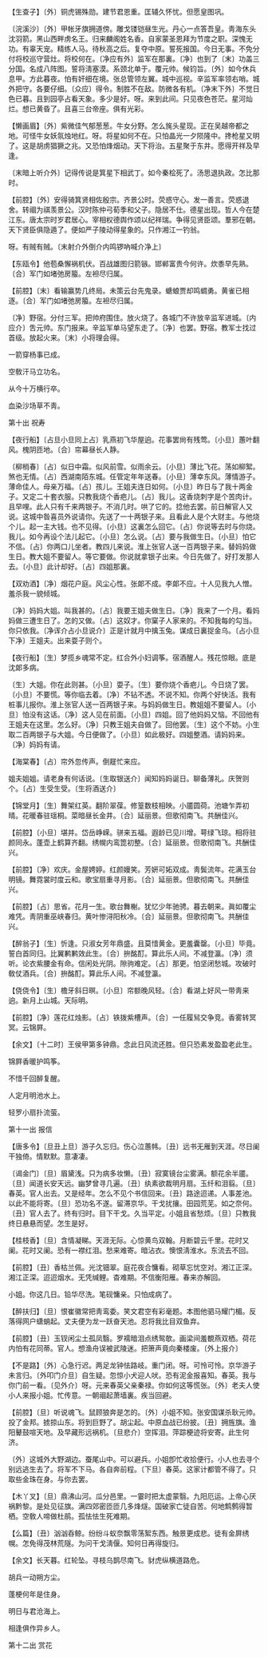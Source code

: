 <!-- { "loadSidebar": true } -->
【生查子】〔外〕铜虎锡殊勋。建节君恩重。匡辅久怀忧。但愿皇图巩。

〔浣溪沙〕〔外〕甲帐牙旗拥道傍。雕戈镂铠昼生光。丹心一点答吾皇。靑海东头沈羽箭。黑山西畔虏名王。归来麟阁姓名香。自家蒙圣恩拜为节度之职。深愧无功。有辜天宠。精练人马。待秋高之后。复夺中原。誓死报国。今日无事。不免分付将校巡守营灶。将校何在。〔净应有外〕监军在那裏。〔净〕也到了〔末〕功盖三分国。名成八阵图。誓将淸塞漠。系颈北单于。覆元帅。候钧旨。〔外〕如今休兵息甲。方此暮夜。怕有奸细在境。张总管领左翼。城中巡视。辛监军率领右哨。城外把守。各要仔细。〔众应〕得令。制胜不在敌。防微各有机。〔净末下外〕不觉日色已暮。且到园亭占看天象。多少是好。呀。来到此间。只见夜色苍茫。星河灿烂。想已黄昏了。且喜三台帝座。俱有光彩。 

【懒画眉】〔外〕紫微佳气郁葱葱。牛女分野。怎么旄头星现。正在吴越帝都之地。可怪牛女妖氛烛地红。呀。将星如何不在。只怕晶光一夕陨隆中。搀枪星又明了。这是胡虏猖獗之兆。又恐怕烽烟动。天下将治。五星聚于东井。愿得开祥及早逢。

〔末暗上听介外〕记得传说是箕星下相武丁。如今秦桧死了。汤思退执政。怎比那时。 

【前腔】〔外〕安得骑箕贤相佐殷宗。齐景公时。荧惑守心。发一善言。荧惑退舍。转祻为祺羡景公。汉时陈仲弓荀季和父子。隐居不仕。德星出现。哲人今在楚江东。唐太宗时岁君居心。宰相权德舆作颂以纪祥瑞。争得见贤臣颂。羣邪在朝。天下贤臣俱隐遁了。便如严子陵动得星象的。只作湘江一钓翁。

呀。有贼有贼。〔末射介外倒介内鸣锣吶喊介净上〕 

【东瓯令】他苞桑懈祸机伏。百战雄图归箭镞。邯郸富贵今何许。炊黍早先熟。〔合〕军门如堵弛房箙。左袒尽归属。

【前腔】〔末〕看输赢势几终局。未策云台先鬼录。螗蜋贾却鸣蜩勇。黄雀已相逐。〔合〕军门如堵弛房箙。左袒尽归属。

〔净〕野宿。分付三军。把帅府围住。放火烧了。各城门不许放辛监军进城。〔内应介〕吿元帅。东门报来。辛监军单马望东走了。〔净〕也罢。野宿。教军士找过首级。放起火来。〔末〕小将理会得。 

一箭穿杨事已成。

空敎汗马立功名。

从今十万横行卒。

血染沙场草不靑。 

第十出
祝寿

【夜行船】〔占旦小旦同上占〕乳燕初飞华屋逈。花事罢尙有残莺。〔小旦〕蕙叶翻风。槐阴匝地。〔合〕帘幕昼长人静。

〔柳梢春〕〔占〕似日中霜。似风前雪。似雨余云。〔小旦〕薄比飞花。荡如柳絮。煞也无情。〔占〕西湖南陌东城。任管定年年送春。〔小旦〕薄幸东风。薄情游子。薄命佳人。母亲万福。〔占〕孩儿。王姐夫连日如何。〔小旦〕昨日与了我十两金子。又定二十套衣服。只教我烧个香疤儿。〔占〕我儿。这香烧刺字是个苦肉计。且早哩。此人只有千来两银子。不消几时。哄了它的。捻他去罢。前日解官人又说。这城中昝喜员外说请你。先送了一十两银子来。且看此人是个大财主。与他烧个儿。起一主大钱。也不见得。〔小旦〕这裏怎么回它。〔占〕你说等去时与你烧。我儿。如今再设个法儿起它。〔小旦〕怎么说。〔占〕要与我做生日。〔小旦〕怕它不信。〔占〕你两口儿坐者。教四儿来说。淮上张官人送一百两银子来。替妈妈做生日。教大姐不要留人。等它要做。你说就拿银子出来。今日先做了。好打发那人去。〔小旦〕此计却好。〔占〕四姐那裏。 

【双劝酒】〔净〕烟花户庭。风尘心性。张郞不成。李郞不应。十人见我九人憎。羞杀我一貌倾城。

〔净〕妈妈大姐。叫我甚的。〔占〕我要王姐夫做生日。〔净〕我来了一个月。看妈妈做三遭生日了。怎的又做。〔占〕这奴才。你窠子人家来的。不知我每的勾当。你只依我。〔净诨介占小旦说介〕正是计就月中擒玉兔。谋成日裏捉金乌。〔占小旦下净〕王姐夫。出来耍子则个。 

【夜行船】〔生〕梦揽乡魂常不定。红合外小妇调筝。宿酒醒人。残花惊眼。底是沈郞多病。

〔生〕大姐。你在此则甚。〔小旦〕耍子。〔生〕要你烧个香疤儿。今日烧了罢。〔小旦〕不要慌。等你临去着。〔净〕不钻不透。不说不知。你两个好快活。我有桩事儿报你。淮上张官人送一百两银子来。与妈妈做生日。教姐姐不要留人。〔小旦〕怕没有这话。〔净〕这人见在前面。〔小旦〕四姐。回了他妈妈又恼。不回他有王姐夫在这里。怎么好。〔净〕只教王姐夫自做了。回他罢。〔生〕这个不妨。小生取二百两银子与大姐。今日便做了。〔小旦〕如此极好。四姐整酒。请妈妈来。〔净〕妈妈有请。 

【海棠春】〔占〕帘外忽传声。倒屣忙来应。

姐夫姐姐。请老身有何话说。〔生取银送介〕闻知妈妈诞日。聊备薄礼。庆贺则个。〔占〕生受生受。〔生将酒送介〕 

【锦堂月】〔生〕舞架红英。翻阶翠葆。修篁数枝相映。小靥圆荷。池塘乍弄初晴。花暖春驻瑶桐。菜暗昼长金井。〔合〕延丽景。但歌彻南飞。共酬佳兴。

【前腔】〔小旦〕堪并。岱岳峥嵘。骈来五福。遐龄已见川增。萼绿飞琼。相将驻颜同永。蓬壶上鹤算齐翻。绣幌内鸾箆初整。〔合〕延丽景。但歌彻南飞。共酬佳兴。

【前腔】〔净〕欢庆。金屋娉婷。红颜嫚笑。芳姸可妬双成。靑鬓流年。花满玉台明镜。舞霓裳时度云和。歌宝扇重寻月影。〔合〕延丽景。但歌彻南飞。共酬佳兴。

【前腔】〔占〕思省。花月一生。歌台舞榭。犹忆少年驰骋。暮去朝来。眞如覆尘难凭。靑阴重巫峡春归。黄叶惨浔阳秋冷。〔合〕延丽景。但歌彻南飞。共酬佳兴。

【醉翁子】〔生〕忻逢。只淑女芳年鼎盛。且莫惜黄金。更羞囊罄。〔小旦〕毕竟。誓白首同归。比翼鹣鹣效此生。〔合〕拚酩酊。算此乐人间。不减登瀛。〔净〕须听。论衣紫腰金有命。信闲处光阴。隙驹难定。〔占〕那更。怕坚闭愁城。攻破时敎仗酒兵。〔合〕拚酩酊。算此乐人间。不减登瀛。

【侥侥令】〔生〕檐牙斜日暝。〔小旦〕帘额晚风轻。〔合〕看湖上好风一带靑来逈。新月上山城。天际明。

【前腔】〔净〕莲花红烛影。〔占〕铁拨紫槽声。〔合〕一任履舃交争竞。香雾转冥冥。云锦屛。

【余文】〔十二时〕王侯甲第多钟鼎。念此日风流还胜。但只恐素发盈盈老此生。

锦屛香暖护鸣筝。

不惜千回醉复醒。

人定月明池水上。

轻罗小扇扑流萤。 

第十一出
报信

【唐多令】〔旦丑上旦〕游子久忘归。伤心泣蕙帏。〔丑〕远书无雁到天涯。尽日阑干独倚。情默默。意凄凄。

〔谒金门〕〔旦〕眉黛浅。只为病多妆懒。〔丑〕寂寞镜台尘雾满。额花余半靥。〔旦〕闻道长安天远。幽梦曾寻几遍。〔丑〕纨素欲裁明月扇。玉纤和泪翦。〔旦〕春英。官人出去。又是经年。怎么不见个书信回来。〔丑〕路途迢递。人事差池。以此不能将寄。〔旦〕恐功名不遂。留滞京华。干戈扰攘。田园荒芜。如之奈何。〔丑〕官人去了。终有归时。目下干戈。久当平定。小姐且省愁烦。〔旦〕只教我终日悬悬而望。怎生是好。 

【桂枝香】〔旦〕含情凝睇。天涯无际。心惊黄鸟双翰。月断碧云千里。花时又阑。花时又阑。恐有一襟红泪。愁来难寄。暗沾衣。懊恨淸淮水。东流去不回。

【前腔】〔丑〕香枯兰佩。光沈钿翠。庭花夜合慵看。砌草忘忧空对。湘江正深。湘江正深。迢迢烟水。无凭缄鲤。杳难期。不信衡阳雁。春来亦解回。

小姐。你这几日。铅华尽洗。笔砚慵亲。只怕成病了。 

【醉扶归】〔旦〕恨崔徽常把靑鸾委。笑文君空有彩毫题。本图他驷马耀门楣。反落得网户蟏蛸起。丈夫便为龙一跃奋天池。忍将我比目双鱼弃。

【前腔】〔丑〕玉钗闲尘土孤凤翳。罗襦暗泪点绣鸳欹。画梁间羞覩燕双栖。荷花内怕有花同蒂。官人。想渔舟误被武陵迷。把箫声竟向秦楼废。〔外上报介〕 

【不是路】〔外〕心急行迟。两足龙钟怯路岐。重门闭。呀。可怜可怜。京华游子未言归。〔外叩门介旦〕自生疑。忽惊小犬迎人吠。恐有泥金报喜知。春英。我与你门前一看。〔见外介〕呀。元来春英父亲秦禄。你如何这等慌张。〔外〕老夫人使小人来报小姐。忙传意。一朝祻起萧墙裏。疾当回避。

【前腔】〔旦〕听说魂飞。鼠顾狼奔是怎的。〔外〕小姐不知。张安国谋杀耿元帅。投了金邦。掳掠山东。将到巨野了。胡尘起。中原血战已纷披。〔丑〕拥旌旗。渔阳鼙鼓喧天地。及早藏形远祸机。〔旦悲介〕空挥泪。萍踪梗迹将安寄。此生何济。

〔外〕这城外大野湖边。蚕尾山中。可以避兵。小姐卽忙收拾便行。小人也去寻个别远逃生去了。将军不下马。各自奔前程。〔下旦〕春英。这家计都管不得了。只取些金珠在身。与你去罢。 

【木丫叉】〔旦〕鼎沸山河。瓜分邑里。一霎时把太虚蒙翳。九阳厄运。上帝心厌祸黔黎。是处见征旗。满四郊密匝匝几多烽燧。国破家亡徒自苦。何地鹪鹩得暂栖。空敎人啼做杜鹃。孤怯怯生死难期。

【么篇】〔丑〕汹汹呑鲸。纷纷斗蚁奈飘零荡絮东西。触景更成悲。徒有金屛绣幌。怎免得茂林荒隧。为问干戈淸偃。知何日再得旋归。

【余文】长天暮。红轮坠。寻枝乌鹊尽南飞。豺虎纵横道路危。

胡兵一动朔方尘。

蓬梗何年是住身。

明日与君沧海上。

相逢俱作异乡人。 

第十二出
赏花

